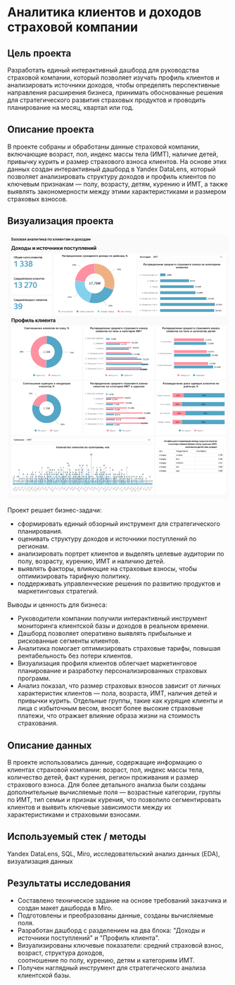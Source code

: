 # Аналитика клиентов и доходов страховой компании

## Цель проекта  
Разработать единый интерактивный дашборд для руководства страховой компании, который позволяет изучать профиль клиентов и анализировать источники доходов, чтобы определять перспективные направления расширения бизнеса, принимать обоснованные решения для стратегического развития страховых продуктов и проводить планирование на месяц, квартал или год.

## Описание проекта  
В проекте собраны и обработаны данные страховой компании, включающие возраст, пол, индекс массы тела (ИМТ), наличие детей, привычку курить и размер страхового взноса клиентов. На основе этих данных создан интерактивный дашборд в Yandex DataLens, который позволяет анализировать структуру доходов и профиль клиентов по ключевым признакам — полу, возрасту, детям, курению и ИМТ, а также выявлять закономерности между этими характеристиками и размером страховых взносов.

## Визуализация проекта

![Дашборд по клиентам и доходам](dashboard_insurance_overview.png)

Проект решает бизнес-задачи:
- сформировать единый обзорный инструмент для стратегического планирования.  
- оценивать структуру доходов и источники поступлений по регионам. 
- анализировать портрет клиентов и выделять целевые аудитории по полу, возрасту, курению, ИМТ и наличию детей.  
- выявлять факторы, влияющие на страховые взносы, чтобы оптимизировать тарифную политику.  
- поддерживать управленческие решения по развитию продуктов и маркетинговых стратегий.

Выводы и ценность для бизнеса:
- Руководители компании получили интерактивный инструмент мониторинга клиентской базы и доходов в реальном времени.  
- Дашборд позволяет оперативно выявлять прибыльные и рискованные сегменты клиентов.  
- Аналитика помогает оптимизировать страховые тарифы, повышая рентабельность без потери клиентов.  
- Визуализация профиля клиентов облегчает маркетинговое планирование и разработку персонализированных страховых программ.
- Анализ показал, что размер страховых взносов зависит от личных характеристик клиентов — пола, возраста, ИМТ, наличия детей и привычки курить.
Отдельные группы, такие как курящие клиенты и лица с избыточным весом, вносят более высокие страховые платежи, что отражает влияние образа жизни на стоимость страхования.

## Описание данных  
В проекте использовались данные, содержащие информацию о клиентах страховой компании: возраст, пол, индекс массы тела, количество детей, факт курения, регион проживания и размер страхового взноса.
Для более детального анализа были созданы дополнительные вычисляемые поля — возрастные категории, группы по ИМТ, тип семьи и признак курения, что позволило сегментировать клиентов и выявить ключевые зависимости между их характеристиками и страховыми взносами.

## Используемый стек / методы  
Yandex DataLens, SQL, Miro, исследовательский анализ данных (EDA), визуализация данных
  
## Результаты исследования  
- Составлено техническое задание на основе требований заказчика и создан макет дашборда в Miro.  
- Подготовлены и преобразованы данные, созданы вычисляемые поля.  
- Разработан дашборд с разделением на два блока: "Доходы и источники поступлений" и "Профиль клиента".  
- Визуализированы ключевые показатели: средний страховой взнос, возраст, структура доходов,  
  соотношение по полу, курению, детям и категориям ИМТ.  
- Получен наглядный инструмент для стратегического анализа клиентской базы.  

